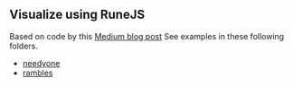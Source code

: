 ## Visualize using RuneJS

Based on code by this [Medium blog post](https://medium.com/@wipaweeeeee/call-me-adele-f37162b6ffe5)
See examples in these following folders.

- [needyone](needyone)
- [rambles](rambles)
